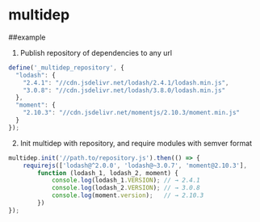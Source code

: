 multidep
========

##example

1. Publish repository of dependencies to any url

```js
define('_multidep_repository', {
  "lodash": {
    "2.4.1": "//cdn.jsdelivr.net/lodash/2.4.1/lodash.min.js",
    "3.0.8": "//cdn.jsdelivr.net/lodash/3.8.0/lodash.min.js"
  },
  "moment": {
    "2.10.3": "//cdn.jsdelivr.net/momentjs/2.10.3/moment.min.js"
  }
});
```

2. Init multidep with repository, and require modules with semver format

```js
multidep.init('//path.to/repository.js').then(() => {
    requirejs(['lodash@^2.0.0', 'lodash@~3.0.7', 'moment@2.10.3'],
        function (lodash_1, lodash_2, moment) {
            console.log(lodash_1.VERSION); // → 2.4.1
            console.log(lodash_2.VERSION); // → 3.0.8
            console.log(moment.version);   // → 2.10.3
        })
});
```




